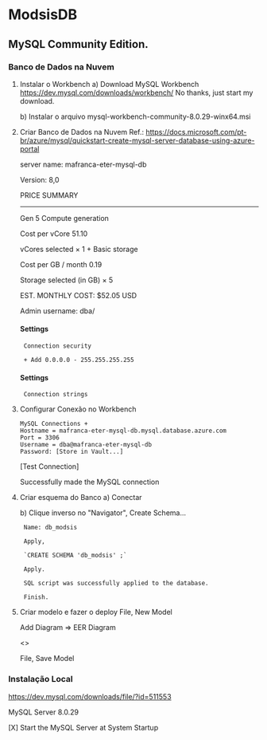 # ModsisDB

## MySQL Community Edition.

### Banco de Dados na Nuvem

1) Instalar o Workbench
	a) Download MySQL Workbench
	https://dev.mysql.com/downloads/workbench/
	No thanks, just start my download.

	b) Instalar o arquivo mysql-workbench-community-8.0.29-winx64.msi

2) Criar Banco de Dados na Nuvem
	Ref.: https://docs.microsoft.com/pt-br/azure/mysql/quickstart-create-mysql-server-database-using-azure-portal

	server name: mafranca-eter-mysql-db

	Version: 8,0

	PRICE SUMMARY
	----- -------
	Gen 5 Compute generation

	Cost per vCore	51.10

	vCores selected	×     1
	+
	Basic storage

	Cost per GB / month	0.19

	Storage selected (in GB)	×    5
    
	EST. MONTHLY COST:	$52.05 USD

	Admin username: dba/<senha Mysql>

	#### Settings

		Connection security	

		+ Add 0.0.0.0 - 255.255.255.255

	#### Settings

		Connection strings

3) Configurar Conexão no Workbench

    ```
	MySQL Connections +
	Hostname = mafranca-eter-mysql-db.mysql.database.azure.com
	Port = 3306
	Username = dba@mafranca-eter-mysql-db
	Password: [Store in Vault...]
    ```
	
	[Test Connection]
	
	Successfully made the MySQL connection

4) Criar esquema do Banco
	a) Conectar

	b) Clique inverso no "Navigator", Create Schema...

		Name: db_modsis

		Apply, 

		`CREATE SCHEMA 'db_modsis' ;`

		Apply.

		SQL script was successfully applied to the database.

		Finish.

5) Criar modelo e fazer o deploy
	File, New Model

	Add Diagram => EER Diagram

	<>
    
	File, Save Model


### Instalação Local

https://dev.mysql.com/downloads/file/?id=511553

MySQL Server 8.0.29

[X] Start the MySQL Server at System Startup

